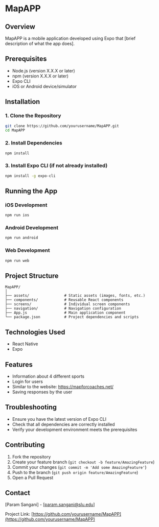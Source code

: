 # MapAPP

## Overview
MapAPP is a mobile application developed using Expo that [brief description of what the app does].

## Prerequisites
- Node.js (version X.X.X or later)
- npm (version X.X.X or later)
- Expo CLI
- iOS or Android device/simulator

## Installation

### 1. Clone the Repository
```bash
git clone https://github.com/yourusername/MapAPP.git
cd MapAPP
```

### 2. Install Dependencies
```bash
npm install
```

### 3. Install Expo CLI (if not already installed)
```bash
npm install -g expo-cli
```

## Running the App

### iOS Development
```bash
npm run ios
```

### Android Development
```bash
npm run android
```

### Web Development
```bash
npm run web
```

## Project Structure
```
MapAPP/
│
├── assets/                # Static assets (images, fonts, etc.)
├── components/            # Reusable React components
├── screens/               # Individual screen components
├── navigation/            # Navigation configuration
├── App.js                 # Main application component
└── package.json           # Project dependencies and scripts
```

## Technologies Used
- React Native
- Expo

## Features
- Information about 4 different sports
- Login for users
- Similar to the website: https://mapforcoaches.net/
- Saving responses by the user


## Troubleshooting
- Ensure you have the latest version of Expo CLI
- Check that all dependencies are correctly installed
- Verify your development environment meets the prerequisites

## Contributing
1. Fork the repository
2. Create your feature branch (`git checkout -b feature/AmazingFeature`)
3. Commit your changes (`git commit -m 'Add some AmazingFeature'`)
4. Push to the branch (`git push origin feature/AmazingFeature`)
5. Open a Pull Request


## Contact
[Param Sangani] - [param.sangani@slu.edu]

Project Link: [https://github.com/yourusername/MapAPP](https://github.com/yourusername/MapAPP)